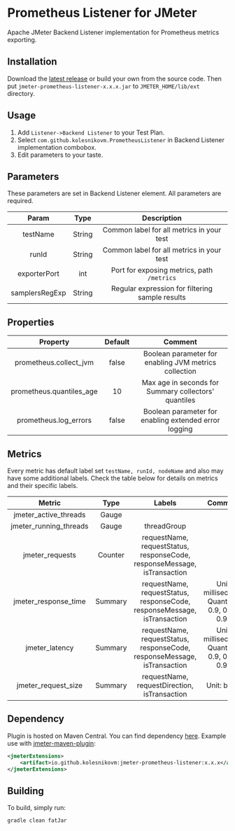 # Prometheus Listener for JMeter

Apache JMeter Backend Listener implementation for Prometheus metrics exporting.

## Installation

Download the [latest release](https://github.com/kolesnikovm/jmeter-prometheus-listener/releases/latest) or build your own from the source code.
Then put `jmeter-prometheus-listener-x.x.x.jar` to `JMETER_HOME/lib/ext` directory.

## Usage

1. Add `Listener->Backend Listener` to your Test Plan.
2. Select `com.github.kolesnikovm.PrometheusListener` in Backend Listener implementation combobox.
3. Edit parameters to your taste.

## Parameters

These parameters are set in Backend Listener element. All parameters are required.

| Param | Type | Description |
|:---:|:---:|:---:|
| testName | String | Common label for all metrics in your test |
| runId | String | Common label for all metrics in your test |
| exporterPort | int | Port for exposing metrics, path `/metrics` |
| samplersRegExp | String | Regular expression for filtering sample results |

## Properties

| Property | Default | Comment |
| :---: | :---: | :---: |
| prometheus.collect_jvm | false | Boolean parameter for enabling JVM metrics collection |
| prometheus.quantiles_age | 10 | Max age in seconds for Summary collectors' quantiles |
| prometheus.log_errors | false | Boolean parameter for enabling extended error logging |

## Metrics

Every metric has default label set `testName, runId, nodeName` and also may have some additional labels. Check the table below for details on metrics and their specific labels.

| Metric | Type | Labels | Comment |
| :---: | :---: | :---: | :---: |
| jmeter_active_threads | Gauge | | |
| jmeter_running_threads | Gauge | threadGroup | |
| jmeter_requests | Counter | requestName, requestStatus, responseCode, responseMessage, isTransaction | |
| jmeter_response_time | Summary | requestName, requestStatus, responseCode, responseMessage, isTransaction | Unit: milliseconds<br/> Quantiles: 0.9, 0.95, 0.99 |
| jmeter_latency | Summary | requestName, requestStatus, responseCode, responseMessage, isTransaction | Unit: milliseconds<br/> Quantiles: 0.9, 0.95, 0.99 |
| jmeter_request_size | Summary | requestName, requestDirection, isTransaction | Unit: bytes |

## Dependency

Plugin is hosted on Maven Central. You can find dependency [here](https://search.maven.org/artifact/io.github.kolesnikovm/jmeter-prometheus-listener). Example use with [jmeter-maven-plugin](https://github.com/jmeter-maven-plugin/jmeter-maven-plugin):

```xml
<jmeterExtensions>
    <artifact>io.github.kolesnikovm:jmeter-prometheus-listener:x.x.x</artifact>
</jmeterExtensions>
```

## Building

To build, simply run:

```bash
gradle clean fatJar
```